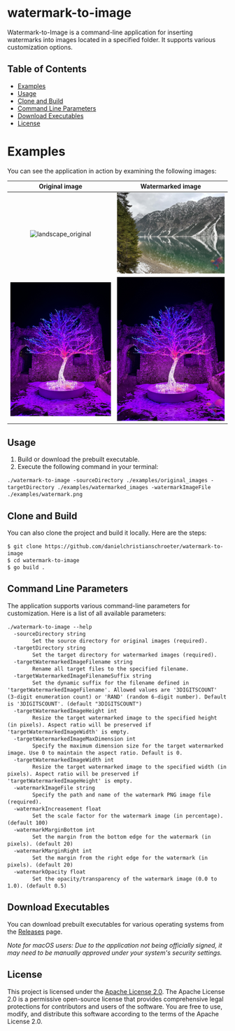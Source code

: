 # watermark-to-image

Watermark-to-Image is a command-line application for inserting watermarks into images located in a specified folder. It supports various customization options.

## Table of Contents

- [Examples](#examples)
- [Usage](#usage)
- [Clone and Build](#clone-and-build)
- [Command Line Parameters](#command-line-parameters)
- [Download Executables](#download-executables)
- [License](#license)

# Examples

You can see the application in action by examining the following images:

|                                                                  Original image                                                                  |                                                                   Watermarked image                                                                    |
| :----------------------------------------------------------------------------------------------------------------------------------------------: | :----------------------------------------------------------------------------------------------------------------------------------------------------: |
| ![landscape_original](https://raw.githubusercontent.com/danielchristianschroeter/watermark-to-image/main/examples/original_images/landscape.jpg) | ![landscape_watermarked](https://raw.githubusercontent.com/danielchristianschroeter/watermark-to-image/main/examples/watermarked_images/landscape.jpg) |
|  ![portrait_original](https://raw.githubusercontent.com/danielchristianschroeter/watermark-to-image/main/examples/original_images/portrait.jpg)  |  ![portrait_watermarked](https://raw.githubusercontent.com/danielchristianschroeter/watermark-to-image/main/examples/watermarked_images/portrait.jpg)  |

## Usage

1. Build or download the prebuilt executable.
2. Execute the following command in your terminal:

```shell
./watermark-to-image -sourceDirectory ./examples/original_images -targetDirectory ./examples/watermarked_images -watermarkImageFile ./examples/watermark.png
```

## Clone and Build

You can also clone the project and build it locally. Here are the steps:

```shell
$ git clone https://github.com/danielchristianschroeter/watermark-to-image
$ cd watermark-to-image
$ go build .
```

## Command Line Parameters

The application supports various command-line parameters for customization. Here is a list of all available parameters:

```shell
./watermark-to-image --help
  -sourceDirectory string
        Set the source directory for original images (required).
  -targetDirectory string
        Set the target directory for watermarked images (required).
  -targetWatermarkedImageFilename string
        Rename all target files to the specified filename.
  -targetWatermarkedImageFilenameSuffix string
        Set the dynamic suffix for the filename defined in 'targetWatermarkedImageFilename'. Allowed values are '3DIGITSCOUNT' (3-digit enumeration count) or 'RAND' (random 6-digit number). Default is '3DIGITSCOUNT'. (default "3DIGITSCOUNT")
  -targetWatermarkedImageHeight int
        Resize the target watermarked image to the specified height (in pixels). Aspect ratio will be preserved if 'targetWatermarkedImageWidth' is empty.
  -targetWatermarkedImageMaxDimension int
        Specify the maximum dimension size for the target watermarked image. Use 0 to maintain the aspect ratio. Default is 0.
  -targetWatermarkedImageWidth int
        Resize the target watermarked image to the specified width (in pixels). Aspect ratio will be preserved if 'targetWatermarkedImageHeight' is empty.
  -watermarkImageFile string
        Specify the path and name of the watermark PNG image file (required).
  -watermarkIncreasement float
        Set the scale factor for the watermark image (in percentage). (default 100)
  -watermarkMarginBottom int
        Set the margin from the bottom edge for the watermark (in pixels). (default 20)
  -watermarkMarginRight int
        Set the margin from the right edge for the watermark (in pixels). (default 20)
  -watermarkOpacity float
        Set the opacity/transparency of the watermark image (0.0 to 1.0). (default 0.5)
```

## Download Executables

You can download prebuilt executables for various operating systems from the [Releases](https://github.com/danielchristianschroeter/watermark-to-image/releases) page.

_Note for macOS users: Due to the application not being officially signed, it may need to be manually approved under your system's security settings._

## License

This project is licensed under the [Apache License 2.0](LICENSE). The Apache License 2.0 is a permissive open-source license that provides comprehensive legal protections for contributors and users of the software. You are free to use, modify, and distribute this software according to the terms of the Apache License 2.0.
